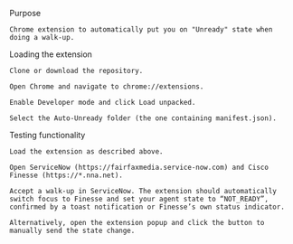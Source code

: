 Purpose

    Chrome extension to automatically put you on "Unready" state when doing a walk-up.
    
Loading the extension

    Clone or download the repository.

    Open Chrome and navigate to chrome://extensions.

    Enable Developer mode and click Load unpacked.

    Select the Auto-Unready folder (the one containing manifest.json).
    
Testing functionality

    Load the extension as described above.

    Open ServiceNow (https://fairfaxmedia.service-now.com) and Cisco Finesse (https://*.nna.net).

    Accept a walk-up in ServiceNow. The extension should automatically switch focus to Finesse and set your agent state to “NOT_READY”, confirmed by a toast notification or Finesse’s own status indicator.

    Alternatively, open the extension popup and click the button to manually send the state change.
